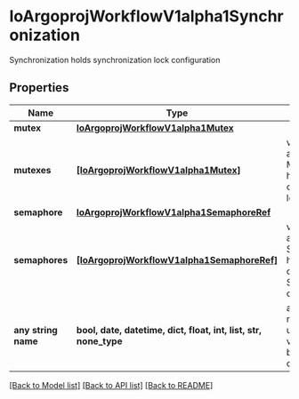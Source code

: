 # IoArgoprojWorkflowV1alpha1Synchronization

Synchronization holds synchronization lock configuration

## Properties
Name | Type | Description | Notes
------------ | ------------- | ------------- | -------------
**mutex** | [**IoArgoprojWorkflowV1alpha1Mutex**](IoArgoprojWorkflowV1alpha1Mutex.md) |  | [optional] 
**mutexes** | [**[IoArgoprojWorkflowV1alpha1Mutex]**](IoArgoprojWorkflowV1alpha1Mutex.md) | v3.6 and after: Mutexes holds the list of Mutex lock details | [optional] 
**semaphore** | [**IoArgoprojWorkflowV1alpha1SemaphoreRef**](IoArgoprojWorkflowV1alpha1SemaphoreRef.md) |  | [optional] 
**semaphores** | [**[IoArgoprojWorkflowV1alpha1SemaphoreRef]**](IoArgoprojWorkflowV1alpha1SemaphoreRef.md) | v3.6 and after: Semaphores holds the list of Semaphores configuration | [optional] 
**any string name** | **bool, date, datetime, dict, float, int, list, str, none_type** | any string name can be used but the value must be the correct type | [optional]

[[Back to Model list]](../README.md#documentation-for-models) [[Back to API list]](../README.md#documentation-for-api-endpoints) [[Back to README]](../README.md)


